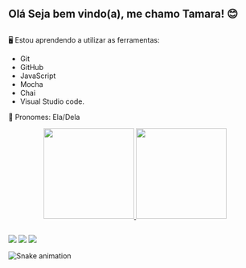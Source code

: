 ## Olá Seja bem vindo(a), me chamo Tamara! 😊 <h2>
🖥️ Estou aprendendo a utilizar as ferramentas: 
  * Git
  * GitHub
  * JavaScript
  * Mocha
  * Chai 
  * Visual Studio code.

🙂 Pronomes: Ela/Dela

<div align="center">
  <a href="https://github.com/tamara1908">
  <img height="180em" src="https://github-readme-stats.vercel.app/api?username=tamara1908&show_icons=true&theme=dracula&include_all_commits=true&count_private=true"/>
  <img height="180em" src="https://github-readme-stats.vercel.app/api/top-langs/?username=tamara1908&layout=compact&langs_count=7&theme=dracula"/>
</div>

##
 
<div>
  <a href="https://www.instagram.com/tamaragleicee/" target="_blank"><img src="https://img.shields.io/badge/-Instagram-%23E4405F?style=for-the-badge&logo=instagram&logoColor=white" target="_blank"></a>
  <a href = "mailto:tamaragleicee56@gmail.com"><img src="https://img.shields.io/badge/-Gmail-%23333?style=for-the-badge&logo=gmail&logoColor=white" target="_blank"></a>
  <a href="https://www.linkedin.com/in/tamara-gleice-b805a5183/" target="_blank"><img src="https://img.shields.io/badge/-LinkedIn-%230077B5?style=for-the-badge&logo=linkedin&logoColor=white" target="_blank"></a> 
 
   ![Snake animation](https://github.com/tamara1908/tamara1908/blob/output/github-contribution-grid-snake.svg)
 
</div>
